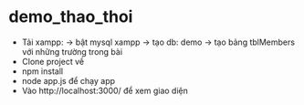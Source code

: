 # demo_thao_thoi

- Tải xampp: -> bật mysql xampp -> tạo db: demo -> tạo bảng tblMembers với những trường trong bài
- Clone project về
- npm install
- node app.js để chạy app
- Vào http://localhost:3000/ để xem giao diện
